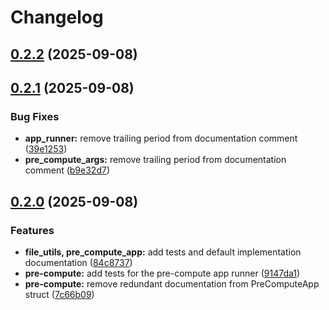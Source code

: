 # Changelog

## [0.2.2](https://github.com/Natchica/iexec-tee_worker_pre_post_compute_rust/compare/pre-compute-v0.2.1...pre-compute-v0.2.2) (2025-09-08)

## [0.2.1](https://github.com/Natchica/iexec-tee_worker_pre_post_compute_rust/compare/pre-compute-v0.2.0...pre-compute-v0.2.1) (2025-09-08)


### Bug Fixes

* **app_runner:** remove trailing period from documentation comment ([39e1253](https://github.com/Natchica/iexec-tee_worker_pre_post_compute_rust/commit/39e1253a4eef5da91bc03840a4a68ddaf632c77e))
* **pre_compute_args:** remove trailing period from documentation comment ([b9e32d7](https://github.com/Natchica/iexec-tee_worker_pre_post_compute_rust/commit/b9e32d7a54e5b18806750b430d1f24ddfde77f83))

## [0.2.0](https://github.com/Natchica/iexec-tee_worker_pre_post_compute_rust/compare/pre-compute-v0.1.0...pre-compute-v0.2.0) (2025-09-08)


### Features

* **file_utils, pre_compute_app:** add tests and default implementation documentation ([84c8737](https://github.com/Natchica/iexec-tee_worker_pre_post_compute_rust/commit/84c873768fc807b2a0ee2922738b8f4c84cc7fd6))
* **pre-compute:** add tests for the pre-compute app runner ([9147da1](https://github.com/Natchica/iexec-tee_worker_pre_post_compute_rust/commit/9147da1d9732ed24e2fc71c62146aa89904bc745))
* **pre-compute:** remove redundant documentation from PreComputeApp struct ([7c66b09](https://github.com/Natchica/iexec-tee_worker_pre_post_compute_rust/commit/7c66b09a0b754abdcb59db931bd77542e0a9e470))
